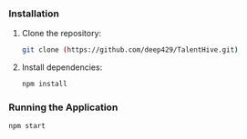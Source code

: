 ### Installation
1. Clone the repository:
   ```bash
   git clone (https://github.com/deep429/TalentHive.git)

2. Install dependencies:
   ```bash
   npm install
   ```

### Running the Application

   ```bash
   npm start
   ```
